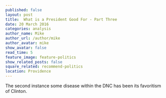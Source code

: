 ```yaml
---
published: false
layout: post
title:  What is a President Good For - Part Three
date: 20 March 2016
categories: analysis
author_name: Mike
author_url: /author/mike
author_avatar: mike
show_avatar: false
read_time: 5
feature_image: feature-politics
show_related_posts: false
square_related: recommend-politics
location: Providence
---
```


The second instance some disease within the DNC has been its favoritism of Clinton.
